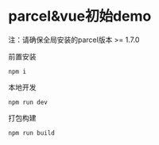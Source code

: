 # parcel&vue初始demo

注：请确保全局安装的parcel版本 >= 1.7.0

前置安装
```
npm i
```

本地开发
```
npm run dev
```

打包构建
```
npm run build
```

